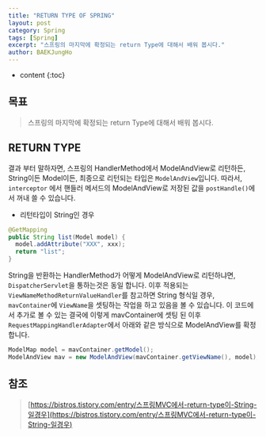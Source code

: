 ```yaml
---
title: "RETURN TYPE OF SPRING"
layout: post
category: Spring
tags: [Spring]
excerpt: "스프링의 마지막에 확정되는 return Type에 대해서 배워 봅시다."
author: BAEKJungHo
---
```


* content
{:toc}

## 목표

  > 스프링의 마지막에 확정되는 return Type에 대해서 배워 봅시다.

## RETURN TYPE

  결과 부터 말하자면, 스프링의 HandlerMethod에서  ModelAndView로 리턴하든, String이든 Model이든, 최종으로 리턴되는 타입은 `ModelAndView`입니다.
  따라서, `interceptor` 에서 핸들러 메서드의 ModelAndView로 저장된 값을 `postHandle()`에서 꺼내 쓸 수 있습니다.

  - 리턴타입이 String인 경우

  ```java
  @GetMapping
  public String list(Model model) {
    model.addAttribute("XXX", xxx);
    return "list";
  }
  ```

  String을 반환하는 HandlerMethod가 어떻게 ModelAndView로 리턴하냐면, `DispatcherServlet`을 통하는것은 동일 합니다. 이후 적용되는 `ViewNameMethodReturnValueHandler`를 참고하면 String 형식일 경우, `mavContainer`에 `ViewName`을 셋팅하는 작업을 하고 있음을 볼 수 있습니다. 이 코드에서 추가로 볼 수 있는 결국에 이렇게 mavContainer에 셋팅 된 이후 `RequestMappingHandlerAdapter`에서 아래와 같은 방식으로
  ModelAndView를 확정합니다.

  ```java
  ModelMap model = mavContainer.getModel();
  ModelAndView mav = new ModelAndView(mavContainer.getViewName(), model);
  ```

## 참조

  > [https://bistros.tistory.com/entry/스프링MVC에서-return-type이-String-일경우](https://bistros.tistory.com/entry/스프링MVC에서-return-type이-String-일경우)
